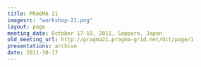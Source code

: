 ```yaml
---
title: PRAGMA 21 
imagesrc: "workshop-21.png"
layout: page
meeting_date: October 17-19, 2011, Sapporo, Japan
old_meeting_url: http://pragma21.pragma-grid.net/dct/page/1
presentations: archive
date: 2011-10-17
---
```


